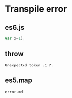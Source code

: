 # Transpile error

## es6.js
```javascript
var x=1);
```

## throw
```
Unexpected token .1.7.
```

## es5.map
```
error.md
```